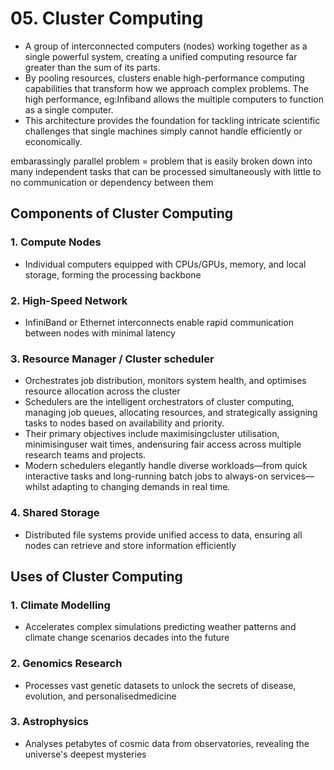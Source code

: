 # 05. Cluster Computing
- A group of interconnected computers (nodes) working together as a single powerful system, creating a unified computing resource far greater than the sum of its parts.
- By pooling resources, clusters enable high-performance computing capabilities that transform how we approach complex problems. The high performance, eg:Infiband allows the multiple computers to function as a single computer.
- This architecture provides the foundation for tackling intricate scientific challenges that single machines simply cannot handle efficiently or economically.

embarassingly parallel problem =  problem that is easily broken down into many independent tasks that can be processed simultaneously with little to no communication or dependency between them

## Components of Cluster Computing

### 1. Compute Nodes
- Individual computers equipped with CPUs/GPUs, memory, and local storage, forming the processing backbone

### 2. High-Speed Network
- InfiniBand or Ethernet interconnects enable rapid communication between nodes with minimal latency

### 3. Resource Manager / Cluster scheduler
- Orchestrates job distribution, monitors system health, and optimises resource allocation across the cluster
- Schedulers are the intelligent orchestrators of cluster computing, managing job queues, allocating resources, and strategically assigning tasks to nodes based on availability and priority.
- Their primary objectives include maximisingcluster utilisation, minimisinguser wait times, andensuring fair access across multiple research teams and projects.
- Modern schedulers elegantly handle diverse workloads—from quick interactive tasks and long-running batch jobs to always-on services—whilst adapting to changing demands in real time.

### 4. Shared Storage
- Distributed file systems provide unified access to data, ensuring all nodes can retrieve and store information efficiently

## Uses of Cluster Computing

### 1. Climate Modelling
- Accelerates complex simulations predicting weather patterns and climate change scenarios decades into the future

### 2. Genomics Research
- Processes vast genetic datasets to unlock the secrets of disease, evolution, and personalisedmedicine

### 3. Astrophysics
- Analyses petabytes of cosmic data from observatories, revealing the universe's deepest mysteries
